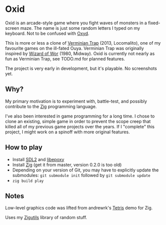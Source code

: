 # Oxid
Oxid is an arcade-style game where you fight waves of monsters in a fixed-screen maze. The name is just some random letters I typed on my keyboard. Not to be confused with [Oxyd](https://en.wikipedia.org/wiki/Oxyd).

This is more or less a clone of [Verminian Trap](http://locomalito.com/verminian_trap.php) (2013, Locomalito), one of my favourite games on the ill-fated Ouya. Verminian Trap was originally inspired by [Wizard of Wor](https://en.wikipedia.org/wiki/Wizard_of_Wor) (1980, Midway). Oxid is currently not nearly as fun as Verminian Trap, see TODO.md for planned features.

The project is very early in development, but it's playable. No screenshots yet.

## Why?
My primary motivation is to experiment with, battle-test, and possibly contribute to the [Zig](https://ziglang.org) programming language.

I've also been interested in game programming for a long time. I chose to clone an existing, simple game in order to prevent the scope creep that killed all of my previous game projects over the years. If I "complete" this project, I might work on a spinoff with more original features.

## How to play
* Install [SDL2](https://www.libsdl.org/) and [libepoxy](https://github.com/anholt/libepoxy)
* Install [Zig](https://ziglang.org/download/) (get it from master, version 0.2.0 is too old)
* Depending on your version of Git, you may have to explicitly update the submodules: `git submodule init` followed by `git submodule update`
* `zig build play`

## Notes
Low-level graphics code was lifted from andrewrk's [Tetris](https://github.com/andrewrk/tetris) demo for Zig.

Uses my [Zigutils](https://github.com/dbandstra/zigutils) library of random stuff.
